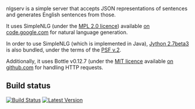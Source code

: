 nlgserv is a simple server that accepts JSON representations of sentences and generates English sentences from those.

It uses SimpleNLG (under the [MPL 2.0 licence](https://www.mozilla.org/MPL/)) available [on code.google.com](https://code.google.com/p/simplenlg/) for natural language generation.

In order to use SimpleNLG (which is implemented in Java), [Jython 2.7beta3](http://www.jython.org) is also bundled, under the terms of the [PSF v.2](http://www.jython.org/license.html).

Additionally, it uses Bottle v0.12.7 (under the [MIT licence](https://github.com/defnull/bottle/blob/0.12.7/LICENSE) available [on github.com](https://github.com/defnull/bottle/tree/0.12.7) for handling HTTP requests.

Build status
------------

[![Build Status](https://travis-ci.org/mnestis/nlgserv.svg?branch=master)](https://travis-ci.org/mnestis/nlgserv)
[![Latest Version](https://pypip.in/version/nlgserv/badge.png)](https://pypi.python.org/pypi/nlgserv/)
